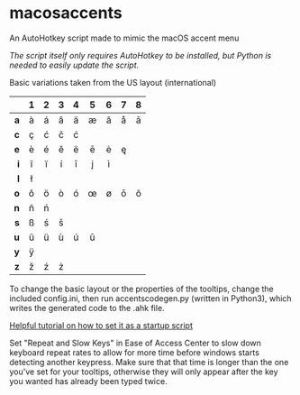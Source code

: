 # macosaccents
An AutoHotkey script made to mimic the macOS accent menu

*The script itself only requires AutoHotkey to be installed, but Python is needed to easily update the script.*

Basic variations taken from the US layout (international)

|     |  1  |  2  |  3  |  4  |  5  |  6  |  7  |  8  |
|----:|:---:|:---:|:---:|:---:|:---:|:---:|:---:|:---:|
|**a**|  à  |  á  |  â  |  ä  |  æ  |  ã  |  å  |  ā  |
|**c**|  ç  |  ć  |  č  |  ć  |     |     |     |     |
|**e**|  è  |  é  |  ê  |  ë  |  ē  |  ė  |  ę  |     |
|**i**|  î  |  ï  |  í  |  ī  |  į  |  ì  |     |     |
|**l**|  ł  |     |     |     |     |     |     |     |
|**o**|  ô  |  ö  |  ò  |  ó  |  œ  |  ø  |  ō  |  õ  |
|**n**|  ñ  |  ń  |     |     |     |     |     |     |
|**s**|  ß  |  ś  |  š  |     |     |     |     |     |
|**u**|  û  |  ü  |  ù  |  ú  |  ū  |     |     |     |
|**y**|  ÿ  |     |     |     |     |     |     |     |
|**z**|  ž  |  ź  |  ż  |     |     |     |     |     |

To change the basic layout or the properties of the tooltips, change the included config.ini, then run accentscodegen.py (written in Python3), which writes the generated code to the .ahk file. 

[Helpful tutorial on how to set it as a startup script](https://www.autohotkey.com/docs/FAQ.htm#Startup)

Set "Repeat and Slow Keys" in Ease of Access Center to slow down keyboard repeat rates to allow for more time before windows starts detecting another keypress. Make sure that that time is longer than the one you've set for your tooltips, otherwise they will only appear after the key you wanted has already been typed twice.
